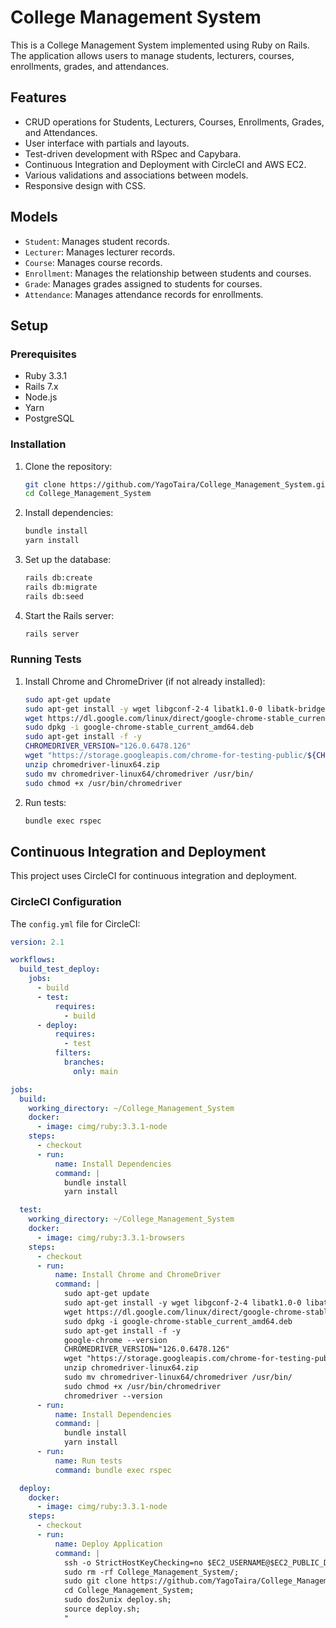 # College Management System

This is a College Management System implemented using Ruby on Rails. The application allows users to manage students, lecturers, courses, enrollments, grades, and attendances.

## Features

- CRUD operations for Students, Lecturers, Courses, Enrollments, Grades, and Attendances.
- User interface with partials and layouts.
- Test-driven development with RSpec and Capybara.
- Continuous Integration and Deployment with CircleCI and AWS EC2.
- Various validations and associations between models.
- Responsive design with CSS.

## Models

- `Student`: Manages student records.
- `Lecturer`: Manages lecturer records.
- `Course`: Manages course records.
- `Enrollment`: Manages the relationship between students and courses.
- `Grade`: Manages grades assigned to students for courses.
- `Attendance`: Manages attendance records for enrollments.

## Setup

### Prerequisites

- Ruby 3.3.1
- Rails 7.x
- Node.js
- Yarn
- PostgreSQL

### Installation

1. Clone the repository:
    ```bash
    git clone https://github.com/YagoTaira/College_Management_System.git
    cd College_Management_System
    ```

2. Install dependencies:
    ```bash
    bundle install
    yarn install
    ```

3. Set up the database:
    ```bash
    rails db:create
    rails db:migrate
    rails db:seed
    ```

4. Start the Rails server:
    ```bash
    rails server
    ```

### Running Tests

1. Install Chrome and ChromeDriver (if not already installed):
    ```bash
    sudo apt-get update
    sudo apt-get install -y wget libgconf-2-4 libatk1.0-0 libatk-bridge2.0-0 libgdk-pixbuf2.0-0 libgtk-3-0 libgbm-dev libnss3-dev libxss-dev fonts-liberation libatspi2.0-0 libcups2 libnspr4 libu2f-udev libvulkan1 libxcomposite1 libxdamage1 xdg-utils
    wget https://dl.google.com/linux/direct/google-chrome-stable_current_amd64.deb
    sudo dpkg -i google-chrome-stable_current_amd64.deb
    sudo apt-get install -f -y
    CHROMEDRIVER_VERSION="126.0.6478.126"
    wget "https://storage.googleapis.com/chrome-for-testing-public/${CHROMEDRIVER_VERSION}/linux64/chromedriver-linux64.zip"
    unzip chromedriver-linux64.zip
    sudo mv chromedriver-linux64/chromedriver /usr/bin/
    sudo chmod +x /usr/bin/chromedriver
    ```

2. Run tests:
    ```bash
    bundle exec rspec
    ```

## Continuous Integration and Deployment

This project uses CircleCI for continuous integration and deployment.

### CircleCI Configuration

The `config.yml` file for CircleCI:
```yaml
version: 2.1

workflows:
  build_test_deploy:
    jobs:
      - build
      - test:
          requires:
            - build
      - deploy:
          requires:
            - test
          filters:
            branches:
              only: main

jobs:
  build:
    working_directory: ~/College_Management_System
    docker:
      - image: cimg/ruby:3.3.1-node
    steps:
      - checkout
      - run:
          name: Install Dependencies
          command: |
            bundle install
            yarn install

  test:
    working_directory: ~/College_Management_System
    docker:
      - image: cimg/ruby:3.3.1-browsers
    steps:
      - checkout
      - run:
          name: Install Chrome and ChromeDriver
          command: |
            sudo apt-get update
            sudo apt-get install -y wget libgconf-2-4 libatk1.0-0 libatk-bridge2.0-0 libgdk-pixbuf2.0-0 libgtk-3-0 libgbm-dev libnss3-dev libxss-dev fonts-liberation libatspi2.0-0 libcups2 libnspr4 libu2f-udev libvulkan1 libxcomposite1 libxdamage1 xdg-utils
            wget https://dl.google.com/linux/direct/google-chrome-stable_current_amd64.deb
            sudo dpkg -i google-chrome-stable_current_amd64.deb
            sudo apt-get install -f -y
            google-chrome --version
            CHROMEDRIVER_VERSION="126.0.6478.126"
            wget "https://storage.googleapis.com/chrome-for-testing-public/${CHROMEDRIVER_VERSION}/linux64/chromedriver-linux64.zip"
            unzip chromedriver-linux64.zip
            sudo mv chromedriver-linux64/chromedriver /usr/bin/
            sudo chmod +x /usr/bin/chromedriver
            chromedriver --version
      - run:
          name: Install Dependencies
          command: |
            bundle install
            yarn install
      - run:
          name: Run tests
          command: bundle exec rspec

  deploy:
    docker:
      - image: cimg/ruby:3.3.1-node
    steps:
      - checkout
      - run:
          name: Deploy Application
          command: |
            ssh -o StrictHostKeyChecking=no $EC2_USERNAME@$EC2_PUBLIC_DNS "
            sudo rm -rf College_Management_System/;
            sudo git clone https://github.com/YagoTaira/College_Management_System.git;
            cd College_Management_System;
            sudo dos2unix deploy.sh;
            source deploy.sh;
            "